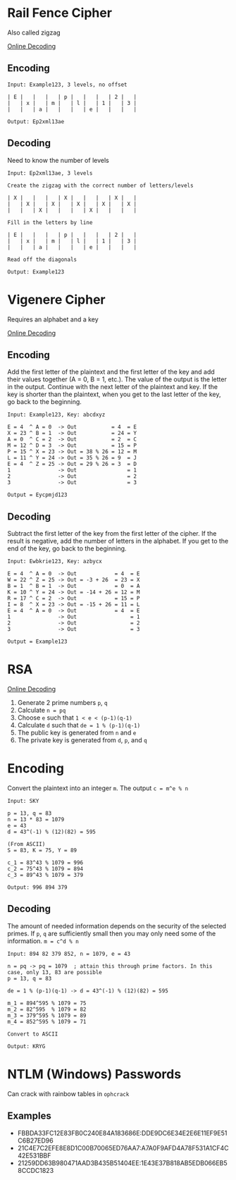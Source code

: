 # Rail Fence Cipher
Also called zigzag

[Online Decoding](https://www.dcode.fr/rail-fence-cipher)

## Encoding
```
Input: Example123, 3 levels, no offset

| E |   |   |   | p |   |   |   | 2 |   |
|   | x |   | m |   | l |   | 1 |   | 3 |
|   |   | a |   |   |   | e |   |   |   |

Output: Ep2xml13ae
```

## Decoding
Need to know the number of levels

```
Input: Ep2xml13ae, 3 levels

Create the zigzag with the correct number of letters/levels

| X |   |   |   | X |   |   |   | X |   |
|   | X |   | X |   | X |   | X |   | X |
|   |   | X |   |   |   | X |   |   |   |

Fill in the letters by line

| E |   |   |   | p |   |   |   | 2 |   |
|   | x |   | m |   | l |   | 1 |   | 3 |
|   |   | a |   |   |   | e |   |   |   |

Read off the diagonals

Output: Example123
```

# Vigenere Cipher
Requires an alphabet and a key

[Online Decoding](https://www.dcode.fr/vigenere-cipher)

## Encoding
Add the first letter of the plaintext and the first letter of the key and add their values
together (A = 0, B = 1, etc.). The value of the output is the letter in the output. Continue
with the next letter of the plaintext and key. If the key is shorter than the plaintext,
when you get to the last letter of the key, go back to the beginning. 

```
Input: Example123, Key: abcdxyz

E = 4  ^ A = 0  -> Out           = 4  = E
X = 23 ^ B = 1  -> Out           = 24 = Y
A = 0  ^ C = 2  -> Out           = 2  = C
M = 12 ^ D = 3  -> Out           = 15 = P
P = 15 ^ X = 23 -> Out = 38 % 26 = 12 = M
L = 11 ^ Y = 24 -> Out = 35 % 26 = 9  = J
E = 4  ^ Z = 25 -> Out = 29 % 26 = 3  = D
1               -> Out                = 1
2               -> Out                = 2
3               -> Out                = 3

Output = Eycpmjd123
```

## Decoding
Subtract the first letter of the key from the first letter of the cipher. If the result
is negative, add the number of letters in the alphabet. If you get to the end of the key,
go back to the beginning.

```
Input: Ewbkrie123, Key: azbycx

E = 4  ^ A = 0  -> Out            = 4  = E
W = 22 ^ Z = 25 -> Out = -3 + 26  = 23 = X
B = 1  ^ B = 1  -> Out            = 0  = A
K = 10 ^ Y = 24 -> Out = -14 + 26 = 12 = M
R = 17 ^ C = 2  -> Out            = 15 = P
I = 8  ^ X = 23 -> Out = -15 + 26 = 11 = L
E = 4  ^ A = 0  -> Out            = 4  = E
1               -> Out                 = 1
2               -> Out                 = 2
3               -> Out                 = 3

Output = Example123
```

# RSA
[Online Decoding](https://www.dcode.fr/rsa-cipher)

1. Generate 2 prime numbers `p`, `q` 
2. Calculate `n = pq`
3. Choose `e` such that `1 < e < (p-1)(q-1)`
3. Calculate `d` such that `de = 1 % (p-1)(q-1)` 
4. The public key is generated from `n` and `e`
5. The private key is generated from `d`, `p`, and `q`

# Encoding
Convert the plaintext into an integer `m`. The output `c = m^e % n`

```
Input: SKY

p = 13, q = 83
n = 13 * 83 = 1079
e = 43
d = 43^(-1) % (12)(82) = 595

(From ASCII)
S = 83, K = 75, Y = 89

c_1 = 83^43 % 1079 = 996
c_2 = 75^43 % 1079 = 894
c_3 = 89^43 % 1079 = 379

Output: 996 894 379
```

## Decoding
The amount of needed information depends on the security of the selected primes. If `p`, `q`
are sufficiently small then you may only need some of the information. 
`m = c^d % n`

```
Input: 894 82 379 852, n = 1079, e = 43

n = pq -> pq = 1079  ; attain this through prime factors. In this case, only 13, 83 are possible
p = 13, q = 83

de = 1 % (p-1)(q-1) -> d = 43^(-1) % (12)(82) = 595

m_1 = 894^595 % 1079 = 75
m_2 = 82^595  % 1079 = 82
m_3 = 379^595 % 1079 = 89
m_4 = 852^595 % 1079 = 71

Convert to ASCII

Output: KRYG
```

# NTLM (Windows) Passwords
Can crack with rainbow tables in `ophcrack`

## Examples
- FBBDA33FC12E83FB0C240E84A183686E:DDE9DC6E34E2E6E11EF9E51C6B27ED96
- 21C4E7C2EFE8E8D1C00B70065ED76AA7:A7A0F9AFD4A78F531A1CF4C42E531BBF
- 21259DD63B980471AAD3B435B51404EE:1E43E37B818AB5EDB066EB58CCDC1823

